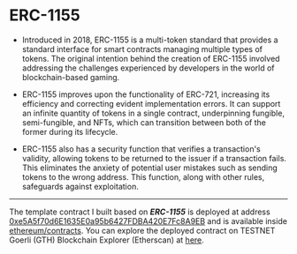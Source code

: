 # ERC-1155

- Introduced in 2018, ERC-1155 is a multi-token standard that provides a standard interface for smart contracts managing multiple types of tokens. The original intention behind the creation of ERC-1155 involved addressing the challenges experienced by developers in the world of blockchain-based gaming.

- ERC-1155 improves upon the functionality of ERC-721, increasing its efficiency and correcting evident implementation errors. It can support an infinite quantity of tokens in a single contract, underpinning fungible, semi-fungible, and NFTs, which can transition between both of the former during its lifecycle.

- ERC-1155 also has a security function that verifies a transaction's validity, allowing tokens to be returned to the issuer if a transaction fails. This eliminates the anxiety of potential user mistakes such as sending tokens to the wrong address. This function, along with other rules, safeguards against exploitation.

---

The template contract I built based on ***ERC-1155*** is deployed at address [0xe5A5f70d6E1635E0a95b6427FDBA420E7Fc8A9EB](https://goerli.etherscan.io/address/0xe5A5f70d6E1635E0a95b6427FDBA420E7Fc8A9EB) and is available inside [ethereum/contracts](https://github.com/minhtran241/nft-erc/tree/main/ERC-1155/contracts/Web3Builder.sol). You can explore the deployed contract on TESTNET Goerli (GTH) Blockchain Explorer (Etherscan) at [here](https://goerli.etherscan.io/address/0xe5A5f70d6E1635E0a95b6427FDBA420E7Fc8A9EB).
